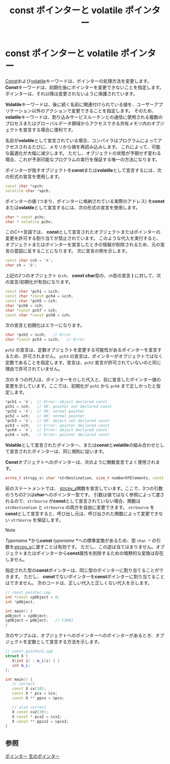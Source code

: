 ﻿---
title: const ポインターと volatile ポインター
ms.date: 11/19/2019
helpviewer_keywords:
- volatile keyword [C++], and pointers
- pointers, and const
- pointers, and volatile
- const keyword [C++], volatile pointers
ms.assetid: 0c92dc6c-400e-4342-b345-63ddfe649d7e
ms.openlocfilehash: 10dd3de05c5dd0b8de7399eaf36834ea22cd208a
ms.sourcegitcommit: 857fa6b530224fa6c18675138043aba9aa0619fb
ms.translationtype: MT
ms.contentlocale: ja-JP
ms.lasthandoff: 03/24/2020
ms.locfileid: "80180395"
---
# <a name="const-and-volatile-pointers"></a>const ポインターと volatile ポインター

[Const](const-cpp.md)および[volatile](volatile-cpp.md)キーワードは、ポインターの処理方法を変更します。 **Const**キーワードは、初期化後にポインターを変更できないことを指定します。ポインターは、それ以降は変更されないように保護されています。

**Volatile**キーワードは、後に続く名前に関連付けられている値を、ユーザーアプリケーション以外のアクションで変更できることを指定します。 そのため、 **volatile**キーワードは、割り込みサービスルーチンとの通信に使用される複数のプロセスまたはグローバルデータ領域からアクセスできる共有メモリ内のオブジェクトを宣言する場合に便利です。

名前が**volatile**として宣言されている場合、コンパイラはプログラムによってアクセスされるたびに、メモリから値を再読み込みします。 これによって、可能な最適化が大幅に減少します。 ただし、オブジェクトの状態が予期せず変わる場合、これが予測可能なプログラムの実行を保証する唯一の方法になります。

ポインターが指すオブジェクトを**const**または**volatile**として宣言するには、次の形式の宣言を使用します。

```cpp
const char *cpch;
volatile char *vpch;
```

ポインターの値 (つまり、ポインターに格納されている実際のアドレス) を**const**または**volatile**として宣言するには、次の形式の宣言を使用します。

```cpp
char * const pchc;
char * volatile pchv;
```

このC++言語では、 **const**として宣言されたオブジェクトまたはポインターの変更を許可する割り当てが禁止されています。 このような代入を実行すると、オブジェクトまたはポインターを宣言したときの情報が削除されるため、元の宣言の意図に反することになります。 次に宣言の例を示します。

```cpp
const char cch = 'A';
char ch = 'B';
```

上記の2つのオブジェクト (`cch`、 **const char**型の、`ch`型の宣言 **)** に対して、次の宣言/初期化が有効になります。

```cpp
const char *pch1 = &cch;
const char *const pch4 = &cch;
const char *pch5 = &ch;
char *pch6 = &ch;
char *const pch7 = &ch;
const char *const pch8 = &ch;
```

次の宣言と初期化はエラーになります。

```cpp
char *pch2 = &cch;   // Error
char *const pch3 = &cch;   // Error
```

`pch2` の宣言は、定数オブジェクトを変更する可能性があるポインターを宣言するため、許可されません。 `pch3` の宣言は、ポインターがオブジェクトではなく定数であることを指定します。宣言は、`pch2` 宣言が許可されていないのと同じ理由で許可されていません。

次の 8 つの代入は、ポインターを介した代入と、前に宣言したポインター値の変更を示しています。ここでは、初期化が `pch1` から `pch8` まで正しかったと仮定します。

```cpp
*pch1 = 'A';  // Error: object declared const
pch1 = &ch;   // OK: pointer not declared const
*pch2 = 'A';  // OK: normal pointer
pch2 = &ch;   // OK: normal pointer
*pch3 = 'A';  // OK: object not declared const
pch3 = &ch;   // Error: pointer declared const
*pch4 = 'A';  // Error: object declared const
pch4 = &ch;   // Error: pointer declared const
```

**Volatile**として宣言されたポインター、または**const**と**volatile**の組み合わせとして宣言されたポインターは、同じ規則に従います。

**Const**オブジェクトへのポインターは、次のように関数宣言でよく使用されます。

```cpp
errno_t strcpy_s( char *strDestination, size_t numberOfElements, const char *strSource );
```

前のステートメントでは、 [strcpy_s](../c-runtime-library/reference/strcpy-s-wcscpy-s-mbscpy-s.md)関数を宣言しています。ここで、3つの引数のうちの2つは**char**へのポインター型です。 引数は値ではなく参照によって渡されるので、`strSource` が**const**として宣言されていない場合、関数は `strDestination` と `strSource` の両方を自由に変更できます。 `strSource` を**const**として宣言すると、呼び出し元は、呼び出された関数によって変更できない `strSource` を保証します。

> [!NOTE]
> *Typename* <strong>\*</strong>から**const** *typename* <strong>\*</strong>への標準変換があるため、型 `char *` の引数を[strcpy_s](../c-runtime-library/reference/strcpy-s-wcscpy-s-mbscpy-s.md)に渡すことは有効です。 ただし、この逆は当てはまりません。オブジェクトまたはポインターから**const**属性を削除するための暗黙的な変換は存在しません。

指定された型の**const**ポインターは、同じ型のポインターに割り当てることができます。 ただし、 **const**でないポインターを**const**ポインターに割り当てることはできません。 次のコードは、正しい代入と正しくない代入を示します。

```cpp
// const_pointer.cpp
int *const cpObject = 0;
int *pObject;

int main() {
pObject = cpObject;
cpObject = pObject;   // C3892
}
```

次のサンプルは、オブジェクトへのポインターへのポインターがあるとき、オブジェクトを定数として宣言する方法を示します。

```cpp
// const_pointer2.cpp
struct X {
   X(int i) : m_i(i) { }
   int m_i;
};

int main() {
   // correct
   const X cx(10);
   const X * pcx = &cx;
   const X ** ppcx = &pcx;

   // also correct
   X const cx2(20);
   X const * pcx2 = &cx2;
   X const ** ppcx2 = &pcx2;
}
```

## <a name="see-also"></a>参照

[ポインター](pointers-cpp.md)
[生のポインター](raw-pointers.md)
